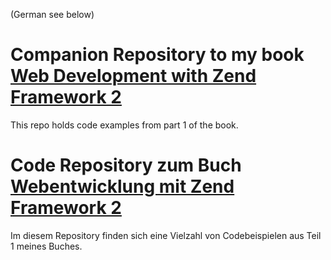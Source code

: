 (German see below)

Companion Repository to my book [Web Development with Zend Framework 2](https://leanpub.com/zendframework2-en)
========================

This repo holds code examples from part 1 of the book.

Code Repository zum Buch [Webentwicklung mit Zend Framework 2](https://leanpub.com/zendframework2)
========================

Im diesem Repository finden sich eine Vielzahl von Codebeispielen aus Teil 1 meines Buches.
